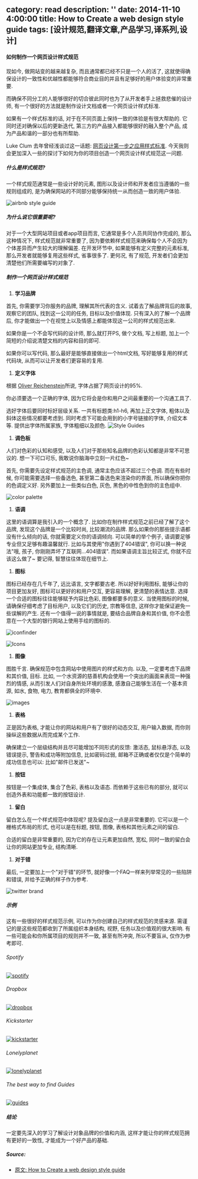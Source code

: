 category: read
description: ''
date: 2014-11-10 4:00:00
title: How to Create a web design style guide
tags: [设计规范,翻译文章,产品学习,译系列,设计]
---

<h4>如何制作一个网页设计样式规范</h4>

<p>现如今, 做网站变的越来越复杂, 而且通常都已经不只是一个人的活了, 这就使得确保设计的一致性和优越性都能够符合商业目的并且有足够好的用户体验变的非常重要.</p>

<p>而确保不同分工的人能够很好的切合彼此同时也为了从开发者手上拯救悲催的设计师, 有一个很好的方法就是制作设计文档或者一个网页设计样式标准.</p>

<p>如果有一个样式标准的话, 对于在不同页面上保持一致的体验是有很大帮助的. 它同时还对确保以后的更新迭代, 第三方的产品接入都能够很好的融入整个产品, 成为产品和谐的一部分也有所帮助. </p>

<p>Luke Clum 去年曾经浅谈过这一话题: <a href="http://designmodo.com/style-guides/">网页设计第一步之应用样式标准</a>. 今天我则会更加深入一些的探讨下如何为你的项目创造一个网页设计样式规范这一问题.</p>

<h5>什么是样式规范?</h5>

<p>一个样式规范通常是一些设计好的元素, 图形以及设计师和开发者应当遵循的一些规则组成的, 是为确保网站的不同部分能够保持统一从而创造一致的用户体验.</p>

<p><img src="http://designmodo.com/wp-content/uploads/2014/09/airbnb-style-guide.jpg" alt="airbnb style guide" title=""></p>

<h5>为什么说它很重要呢?</h5>

<p>对于一个大型网站项目或者app项目而言, 它通常是多个人员共同协作完成的, 那么这种情况下, 样式规范就非常重要了, 因为要依赖样式规范来确保每个人不会因为个体差异而产生较大的理解偏差. 在开发环节中, 如果能够有定义完整的元素标准, 那么开发者就能够复用这些样式, 省事很多了. 更何况, 有了规范, 开发者们会更加清楚他们所需要编写的对象了.</p>

<h5>制作一个网页设计样式规范</h5>

<ol>
<li><strong>学习品牌</strong></li>
</ol>

<p>首先, 你需要学习你服务的品牌, 理解其所代表的含义. 试着去了解品牌背后的故事, 观察它的团队, 找到这一公司的任务, 目标以及价值体现. 只有深入的了解一个品牌后, 你才能做出一个在视觉上以及情感上都能体现这一公司的样式规范出来.</p>

<p>如果你是一个不会写代码的设计师, 那么就打开PS, 做个文档, 写上标题, 加上一个简短的介绍说清楚文档的内容和目的即可.</p>

<p>如果你可以写代码, 那么最好是能够直接做出一个html文档, 写好能够复用的样式代码块, 从而可以让开发者们更容易的复用.</p>

<ol>
<li><strong>定义字体</strong></li>
</ol>

<p>根据 <a href="http://ia.net/blog/the-web-is-all-about-typography-period/">Oliver Reichenstein</a>所说, 字体占据了网页设计的95%.</p>

<p>你必须要选一个正确的字体, 因为它将会是你和用户之间最重要的一个沟通工具了.</p>

<p>选好字体后要同时标好层级关系. 一共有标题类:h1-h6, 再加上正文字体, 粗体以及斜体这些情况都要考虑到. 同时考虑下可能会用到的小字号链接的字体, 介绍文本等. 提供出字体所属家族, 字体粗细以及颜色.
 <img src="http://designmodo.com/wp-content/uploads/2014/09/Style-Guides.jpg" alt="Style Guides" title=""></p>

<ol>
<li><strong>调色板</strong></li>
</ol>

<p>人们对色彩的认知和感受, 以及人们对于那些知名品牌的色彩认知都是非常不可思议的. 想一下可口可乐, 我敢说你脑海中立刻一片红色~</p>

<p>首先, 你需要先设定样式规范的主色调, 通常主色应该不超过三个色调.  而在有些时候, 你可能需要选择一些备选色, 甚至第二备选色来渲染你的界面, 所以确保你把你的色调定义好. 另外要加上一些类似白色, 灰色, 黑色的中性色到你的主色组中.</p>

<p><img src="http://designmodo.com/wp-content/uploads/2014/09/color-palette.jpg" alt="color palette" title=""></p>

<ol>
<li><strong>语调</strong></li>
</ol>

<p>这里的语调算是我引入的一个概念了. 比如你在制作样式规范之前已经了解了这个品牌, 发现这个品牌是一个比较时尚, 比较潮流的品牌. 那么如果你的那些提示语都没有什么倾向的话, 你就需要定义你的语调倾向. 可以简单的举个例子, 语调要足够专业但又足够有趣温馨就行. 比如与其使用"你遇到了404错误", 你可以换一种说法"哦, 孩子, 你刚刚弄坏了互联网...404错误". 而如果语调主旨比较正式, 你就不应该这么做了~ 要记得, 智慧往往体现在细节上.</p>

<ol>
<li><strong>图标</strong></li>
</ol>

<p>图标已经存在几千年了, 远比语言, 文字都要古老. 所以好好利用图标, 能够让你的项目更加友好, 图标可以更好的和用户交互, 更容易理解, 更清楚的表情达意. 选择一个合适的图标往往能够赋予内容比色彩, 图像都要多的意义.  当使用图标的时候, 请确保仔细考虑了目标用户, 以及它们的历史, 宗教等信息, 这样你才能保证避免一些误解的产生. 还有一个值得一说的事情就是, 要结合品牌自身和其价值, 你不会愿意在一个大型的银行网站上使用手绘的图标的.</p>

<p><img src="http://designmodo.com/wp-content/uploads/2014/09/iconfinder.jpg" alt="iconfinder" title=""></p>

<p><img src="http://designmodo.com/wp-content/uploads/2014/09/noun.jpg" alt="Icons" title=""></p>

<ol>
<li><strong>图像</strong></li>
</ol>

<p>图胜千言. 确保规范中包含网站中使用图片的样式和方向. 以及, 一定要考虑下品牌和其价值, 目标. 比如, 一个水资源的慈善机构会使用一个突出的画面来表现一种强烈的情感, 从而引发人们对自身所处环境的感激, 感激自己能够生活在一个基本资源, 如水, 食物, 电力, 教育都俱全的环境中.</p>

<p><img src="http://designmodo.com/wp-content/uploads/2014/09/images.jpg" alt="images" title=""></p>

<ol>
<li><strong>表格</strong></li>
</ol>

<p>正是因为表格, 才能让你的网站和用户有了很好的动态交互, 用户输入数据, 而你则操纵这些数据从而完成某个工作.</p>

<p>确保建立一个层级结构并且尽可能增加不同形式的反馈: 激活态, 鼠标悬浮态, 以及错误提示, 警告和成功等附加信息, 比如密码过弱, 邮箱不正确或者仅仅是个简单的成功信息也可以: 比如"邮件已发送"~</p>

<ol>
<li><strong>按钮</strong></li>
</ol>

<p>按钮是一个集成体, 集合了色彩, 表格以及语态. 而依赖于这些已有的部分, 就可以创造外表和功能都一致的按钮设计.</p>

<ol>
<li><strong>留白</strong></li>
</ol>

<p>留白怎么在一个样式规范中体现呢? 提及留白这一点是非常重要的. 它可以是一个栅格式布局的形式, 也可以是在标题, 按钮, 图像, 表格和其他元素之间的留白.</p>

<p>合适的留白是非常重要的, 因为它的存在让元素更加自然, 宽松, 同时一致的留白会让你的网站更加专业, 结构清晰.</p>

<ol>
<li><strong>对于错</strong></li>
</ol>

<p>最后, 一定要加上一个"对于错"的环节, 就好像一个FAQ一样来列举常见的一些陷阱和错误, 并给予正确的样子作为参考.</p>

<p><img src="http://designmodo.com/wp-content/uploads/2014/09/twitter.jpg" alt="twitter brand" title=""></p>

<h5>示例</h5>

<p>这有一些很好的样式规范示例, 可以作为你创建自己的样式规范的灵感来源. 需谨记的是这些规范都收到了所属组织本身结构, 视野, 任务以及价值观的很大影响. 有一些可能会和你所属项目的规则并不一致, 甚至有所冲突, 所以不要盲从, 仅作为参考即可.</p>

<h6>Spotify</h6>

<p><a href="https://developer.spotify.com/download/guidelines/ux-with-other-brands.pdf"><img src="http://designmodo.com/wp-content/uploads/2014/09/spotify.jpg" alt="spotify" title=""></a></p>

<h6>Dropbox</h6>

<p><a href="https://www.dropbox.com/branding"><img src="http://designmodo.com/wp-content/uploads/2014/09/dropbox.jpg" alt="dropbox" title=""></a></p>

<h6>Kickstarter</h6>

<p><a href="https://www.kickstarter.com/help/style_guide"><img src="http://designmodo.com/wp-content/uploads/2014/09/kickstarter.jpg" alt="kickstarter" title=""></a></p>

<h6>Lonelyplanet</h6>

<p><a href="http://rizzo.lonelyplanet.com/styleguide/design-elements/colours"><img src="http://designmodo.com/wp-content/uploads/2014/09/lonelyplanet.jpg" alt="lonelyplanet" title=""></a></p>

<h6>The best way to find Guides</h6>

<p><a href="http://findguidelin.es/"><img src="http://designmodo.com/wp-content/uploads/2014/09/guides.jpg" alt="guides" title=""></a></p>

<h5>结论</h5>

<p>一定要先深入的学习了解设计对象品牌的价值和内涵, 这样才能让你的样式规范拥有更好的一致性, 才能成为一个好产品的基础.</p>

<h5>Source:</h5>

<ul>
<li><a href="http://designmodo.com/create-style-guides/">原文: How to Create a web design style guide</a></li>
</ul>
